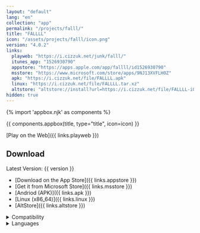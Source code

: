 ```yaml
---
layout: "default"
lang: "en"
collection: "app"
permalink: "/projects/falll/"
title: "FALLLL"
icon: "/assets/projects/falll/icon.png"
version: "4.0.2"
links:
  playweb: "https://i.cizzuk.net/junk/falll/"
  itunes_app: "1526930790"
  appstore: "https://apps.apple.com/app/fallll/id1526930790"
  msstore: "https://www.microsoft.com/store/apps/9NJ13XVFLH0Z"
  apk: "https://i.cizzuk.net/file/FALLLL.apk"
  linux: "https://i.cizzuk.net/file/FALLLL.tar.xz"
  altstore: "altstore://install?url=https://i.cizzuk.net/file/FALLLL-iOS.ipa"
hidden: true
---
```

{% import 'appbox.njk' as components %}

{{ components.appbox(title, type="title", icon=icon) }}

[Play on the Web]({{ links.playweb }})

## Download

Latest Version: {{ version }}

- [Download on the App Store]({{ links.appstore }})
- [Get it from Microsoft Store]({{ links.msstore }})
- [Andriod (APK)]({{ links.apk }})
- [Linux (x86_64)]({{ links.linux }})
- [AltStore]({{ links.altstore }})

<details>
  <summary>Compatibility</summary>
  <ul>
    <li>iOS 12.0 or later.</li>
    <li>iPadOS 12.0 or later.</li>
    <li>macOS 10.13.0 or later.</li>
    <li>tvOS 12.0 or later.</li>
    <li>Windows 10 Version 10240.0 or later.</li>
    <ul>
      <li>x86</li>
      <li>x64</li>
      <li>Arm</li>
      <li>Arm64</li>
    </ul>
    <li>Linux</li>
    <ul>
      <li>x64</li>
    </ul>
    <li>Android 9.0 or later.</li>
  </ul>
</details>

<details>
  <summary>Languages</summary>
  <ul>
    <li>English</li>
    <li>Japanese</li>
    <li>Spanish</li>
  </ul>
</details>

